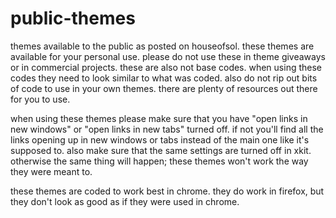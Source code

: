 # public-themes
themes available to the public as posted on houseofsol. these themes are available for your personal use. please do not use these in theme giveaways or in commercial projects. these are also not base codes. when using these codes they need to look similar to what was coded. also do not rip out bits of code to use in your own themes. there are plenty of resources out there for you to use.

when using these themes please make sure that you have "open links in new windows" or "open links in new tabs" turned off. if not you'll find all the links opening up in new windows or tabs instead of the main one like it's supposed to. also make sure that the same settings are turned off in xkit. otherwise the same thing will happen; these themes won't work the way they were meant to.

these themes are coded to work best in chrome. they do work in firefox, but they don't look as good as if they were used in chrome.
